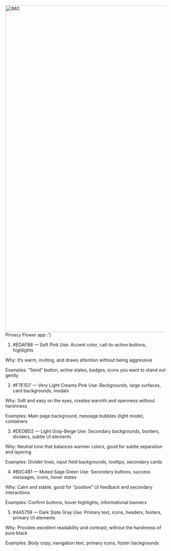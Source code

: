 <img width="1024" height="1024" alt="IMG" src="https://github.com/user-attachments/assets/42f373ca-6885-4d11-9f53-1e735324f21d" />
Privacy Flower app :')








1. #EDAFB8 — Soft Pink
Use: Accent color, call-to-action buttons, highlights

Why: It’s warm, inviting, and draws attention without being aggressive

Examples: “Send” button, active states, badges, icons you want to stand out gently

2. #F7E1D7 — Very Light Creamy Pink
Use: Backgrounds, large surfaces, card backgrounds, modals

Why: Soft and easy on the eyes, creates warmth and openness without harshness

Examples: Main page background, message bubbles (light mode), containers

3. #DEDBD2 — Light Gray-Beige
Use: Secondary backgrounds, borders, dividers, subtle UI elements

Why: Neutral tone that balances warmer colors, good for subtle separation and layering

Examples: Divider lines, input field backgrounds, tooltips, secondary cards

4. #B0C4B1 — Muted Sage Green
Use: Secondary buttons, success messages, icons, hover states

Why: Calm and stable, good for “positive” UI feedback and secondary interactions

Examples: Confirm buttons, hover highlights, informational banners

5. #4A5759 — Dark Slate Gray
Use: Primary text, icons, headers, footers, primary UI elements

Why: Provides excellent readability and contrast, without the harshness of pure black

Examples: Body copy, navigation text, primary icons, footer backgrounds

